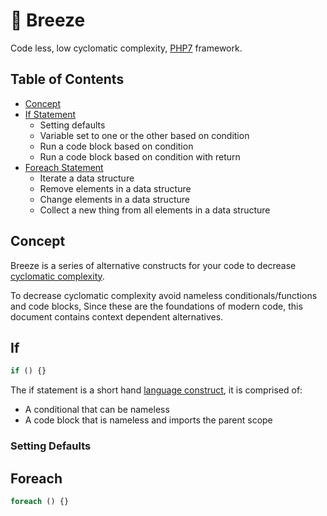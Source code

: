 # 🍃 Breeze
Code less, low cyclomatic complexity, [PHP7](http://php.net/) framework.

## Table of Contents
* [Concept](#Concept)
* [If Statement](#if)
  * Setting defaults
  * Variable set to one or the other based on condition
  * Run a code block based on condition
  * Run a code block based on condition with return
* [Foreach Statement](#foreach)
  * Iterate a data structure
  * Remove elements in a data structure
  * Change elements in a data structure 
  * Collect a new thing from all elements in a data structure

## Concept

Breeze is a series of alternative constructs for your code to decrease [cyclomatic complexity](https://en.wikipedia.org/wiki/Cyclomatic_complexity). 

To decrease cyclomatic complexity avoid nameless conditionals/functions and code blocks,
Since these are the foundations of modern code, this document contains context dependent alternatives.

## If
```php
if () {}
```
The if statement is a short hand [language construct](https://en.wikipedia.org/wiki/Language_construct), it is comprised of:
  * A conditional that can be nameless
  * A code block that is nameless and imports the parent scope
  
### Setting Defaults

## Foreach
```php
foreach () {}
```

